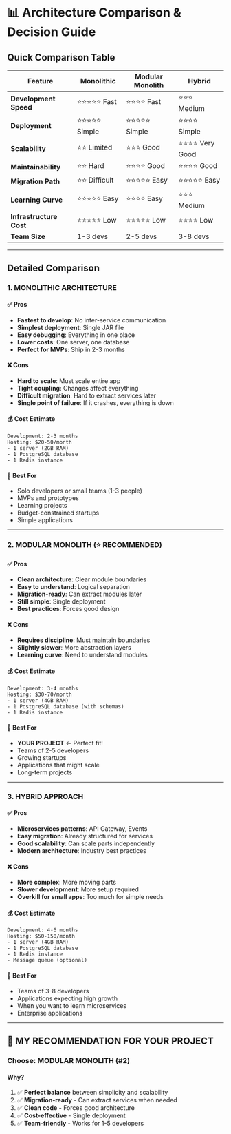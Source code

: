 # 📊 Architecture Comparison & Decision Guide

## Quick Comparison Table

| Feature | Monolithic | Modular Monolith | Hybrid |
|---------|-----------|------------------|--------|
| **Development Speed** | ⭐⭐⭐⭐⭐ Fast | ⭐⭐⭐⭐ Fast | ⭐⭐⭐ Medium |
| **Deployment** | ⭐⭐⭐⭐⭐ Simple | ⭐⭐⭐⭐⭐ Simple | ⭐⭐⭐⭐ Simple |
| **Scalability** | ⭐⭐ Limited | ⭐⭐⭐ Good | ⭐⭐⭐⭐ Very Good |
| **Maintainability** | ⭐⭐ Hard | ⭐⭐⭐⭐ Good | ⭐⭐⭐⭐ Good |
| **Migration Path** | ⭐⭐ Difficult | ⭐⭐⭐⭐⭐ Easy | ⭐⭐⭐⭐⭐ Easy |
| **Learning Curve** | ⭐⭐⭐⭐⭐ Easy | ⭐⭐⭐⭐ Easy | ⭐⭐⭐ Medium |
| **Infrastructure Cost** | ⭐⭐⭐⭐⭐ Low | ⭐⭐⭐⭐⭐ Low | ⭐⭐⭐⭐ Low |
| **Team Size** | 1-3 devs | 2-5 devs | 3-8 devs |

---

## Detailed Comparison

### 1. MONOLITHIC ARCHITECTURE

#### ✅ Pros
- **Fastest to develop**: No inter-service communication
- **Simplest deployment**: Single JAR file
- **Easy debugging**: Everything in one place
- **Lower costs**: One server, one database
- **Perfect for MVPs**: Ship in 2-3 months

#### ❌ Cons
- **Hard to scale**: Must scale entire app
- **Tight coupling**: Changes affect everything
- **Difficult migration**: Hard to extract services later
- **Single point of failure**: If it crashes, everything is down

#### 💰 Cost Estimate
```
Development: 2-3 months
Hosting: $20-50/month
- 1 server (2GB RAM)
- 1 PostgreSQL database
- 1 Redis instance
```

#### 👥 Best For
- Solo developers or small teams (1-3 people)
- MVPs and prototypes
- Learning projects
- Budget-constrained startups
- Simple applications

---

### 2. MODULAR MONOLITH (⭐ RECOMMENDED)

#### ✅ Pros
- **Clean architecture**: Clear module boundaries
- **Easy to understand**: Logical separation
- **Migration-ready**: Can extract modules later
- **Still simple**: Single deployment
- **Best practices**: Forces good design

#### ❌ Cons
- **Requires discipline**: Must maintain boundaries
- **Slightly slower**: More abstraction layers
- **Learning curve**: Need to understand modules

#### 💰 Cost Estimate
```
Development: 3-4 months
Hosting: $30-70/month
- 1 server (4GB RAM)
- 1 PostgreSQL database (with schemas)
- 1 Redis instance
```

#### 👥 Best For
- **YOUR PROJECT** ← Perfect fit!
- Teams of 2-5 developers
- Growing startups
- Applications that might scale
- Long-term projects

---

### 3. HYBRID APPROACH

#### ✅ Pros
- **Microservices patterns**: API Gateway, Events
- **Easy migration**: Already structured for services
- **Good scalability**: Can scale parts independently
- **Modern architecture**: Industry best practices

#### ❌ Cons
- **More complex**: More moving parts
- **Slower development**: More setup required
- **Overkill for small apps**: Too much for simple needs

#### 💰 Cost Estimate
```
Development: 4-6 months
Hosting: $50-150/month
- 1 server (4GB RAM)
- 1 PostgreSQL database
- 1 Redis instance
- Message queue (optional)
```

#### 👥 Best For
- Teams of 3-8 developers
- Applications expecting high growth
- When you want to learn microservices
- Enterprise applications

---

## 🎯 MY RECOMMENDATION FOR YOUR PROJECT

### Choose: **MODULAR MONOLITH** (#2)

#### Why?
1. ✅ **Perfect balance** between simplicity and scalability
2. ✅ **Migration-ready** - Can extract services when needed
3. ✅ **Clean code** - Forces good architecture
4. ✅ **Cost-effective** - Single deployment
5. ✅ **Team-friendly** - Works for 1-5 developers

